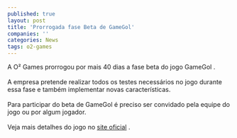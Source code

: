 ```yaml
---
published: true
layout: post
title: 'Prorrogada fase Beta de GameGol'
companies: ''
categories: News
tags: o2-games
---
```

A O&sup2; Games
 prorrogou por mais 40 dias a fase beta do jogo GameGol
.<br /><br />A empresa pretende realizar todos os testes necess&aacute;rios no jogo durante essa fase e tamb&eacute;m implementar novas caracter&iacute;sticas.<br /><br />Para participar do beta de GameGol &eacute; preciso ser convidado pela equipe do jogo ou por algum jogador.<br /><br />Veja mais detalhes do jogo no <a target="_blank" href="http://www.gamegol.com.br">site oficial</a>
.
